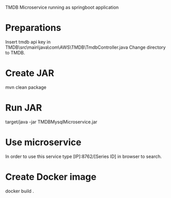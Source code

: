 TMDB Microservice running as springboot application

# Preparations
Insert tmdb api key in TMDB\src\main\java\com\AWS\TMDB\TmdbController.java
Change directory to TMDB.

# Create JAR
mvn clean package

# Run JAR
target/java -jar TMDBMysqlMicroservice.jar

# Use microservice
In order to use this service type [IP]:8762/[Series ID] in browser to search.

# Create Docker image
docker build .